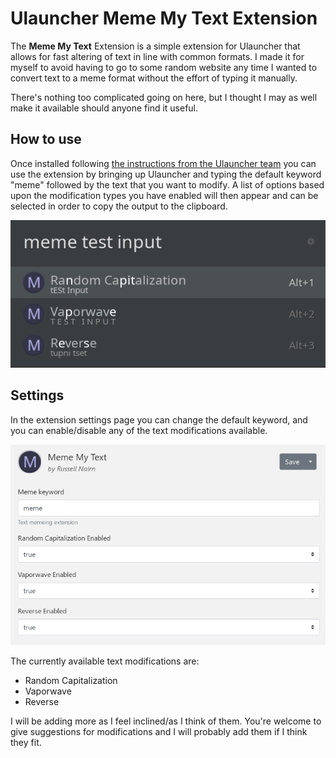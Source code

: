 # Ulauncher Meme My Text Extension

The **Meme My Text** Extension is a simple extension for Ulauncher that allows for fast 
altering of text in line with common formats. I made it for myself to avoid having 
to go to some random website any time I wanted to convert text to a meme format 
without the effort of typing it manually.

There's nothing too complicated going on here, but I thought I may as well make it available
should anyone find it useful.

## How to use

Once installed following 
[the instructions from the Ulauncher team](https://ext.ulauncher.io/about)
you can use the extension by bringing up Ulauncher and typing the default keyword 
"meme" followed by the text that you want to modify. A list of options based upon 
the modification types you have enabled will then appear and can be selected in order 
to copy the output to the clipboard.

![Image of plugin in action](./screenshots/meme-my-text-example.png)

## Settings

In the extension settings page you can change the default keyword, and you can 
enable/disable any of the text modifications available.

![Image of settings page](./screenshots/meme-my-text-settings.png)

The currently available text modifications are:
- Random Capitalization
- Vaporwave
- Reverse

I will be adding more as I feel inclined/as I think of them. You're welcome to give 
suggestions for modifications and I will probably add them if I think they fit.
